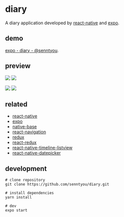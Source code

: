 # diary

A diary application developed by [react-native](https://github.com/facebook/react-native) and [expo](https://expo.io). 

## demo

[expo - diary - @senntyou](https://expo.io/@senntyou/diary).

## preview

![](./preview/1.jpg) ![](./preview/2.jpg)

![](./preview/3.jpg) ![](./preview/4.jpg)

## related

- [react-native](https://github.com/facebook/react-native)
- [expo](https://expo.io)
- [native-base](https://github.com/GeekyAnts/NativeBase)
- [react-navigation](https://github.com/react-navigation/react-navigation)
- [redux](https://github.com/reduxjs/redux)
- [react-redux](https://github.com/reduxjs/react-redux)
- [react-native-timeline-listview](https://github.com/thegamenicorus/react-native-timeline-listview)
- [react-native-datepicker](https://github.com/xgfe/react-native-datepicker)

## development

```
# clone repository
git clone https://github.com/senntyou/diary.git

# install dependencies
yarn install

# dev
expo start
```
